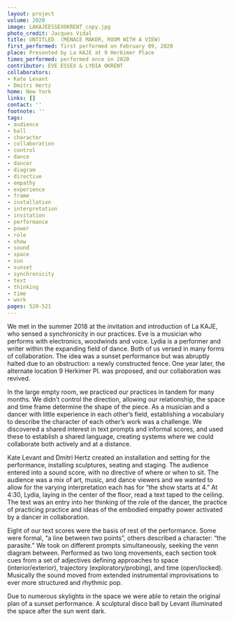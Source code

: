 ```yaml
---
layout: project
volume: 2020
image: LAKAJEESSEXOKRENT_copy.jpg
photo_credit: Jacques Vidal
title: UNTITLED  (MENACE MAKER, ROOM WITH A VIEW)
first_performed: first performed on February 09, 2020
place: Presented by La KAJE at 9 Herkimer Place
times_performed: performed once in 2020
contributor: EVE ESSEX & LYDIA OKRENT
collaborators:
- Kate Levant
- Dmitri Hertz
home: New York
links: []
contact: ''
footnote: ''
tags:
- audience
- ball
- character
- collaboration
- control
- dance
- dancer
- diagram
- directive
- empathy
- experience
- frame
- installation
- interpretation
- invitation
- performance
- power
- role
- show
- sound
- space
- sun
- sunset
- synchronicity
- text
- thinking
- time
- work
pages: 520-521
---
```



We met in the summer 2018 at the invitation and introduction of La KAJE, who sensed a synchronicity in our practices. Eve is a musician who performs with electronics, woodwinds and voice. Lydia is a performer and writer within the expanding field of dance. Both of us versed in many forms of collaboration. The idea was a sunset performance but was abruptly halted due to an obstruction: a newly constructed fence. One year later, the alternate location 9 Herkimer Pl. was proposed, and our collaboration was revived. 

In the large empty room, we practiced our practices in tandem for many months. We didn’t control the direction, allowing our relationship, the space and time frame determine the shape of the piece. As a musician and a dancer with little experience in each other’s field, establishing a vocabulary to describe the character of each other’s work was a challenge. We discovered a shared interest in text prompts and informal scores, and used these to establish a shared language, creating systems where we could collaborate both actively and at a distance. 

Kate Levant and Dmitri Hertz created an installation and setting for the performance, installing sculptures, seating and staging. The audience entered into a sound score, with no directive of where or when to sit. The audience was a mix of art, music, and dance viewers and we wanted to allow for the varying interpretation each has for “the show starts at 4.” At 4:30, Lydia, laying in the center of the floor, read a text taped to the ceiling. The text was an entry into her thinking of the role of the dancer, the practice of practicing practice and ideas of the embodied empathy power activated by a dancer in collaboration. 

Eight of our text scores were the basis of rest of the performance. Some were formal, “a line between two points”, others described a character: “the parasite.” We took on different prompts simultaneously, seeking the venn diagram between. Performed as two long movements, each section took cues from a set of adjectives defining approaches to space (interior/exterior), trajectory (exploratory/probing), and time (open/locked). Musically the sound moved from extended instrumental improvisations to ever more structured and rhythmic pop. 

Due to numerous skylights in the space we were able to retain the original plan of a sunset performance. A sculptural disco ball by Levant illuminated the space after the sun went dark.

